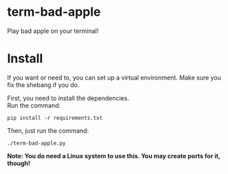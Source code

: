 # term-bad-apple
Play bad apple on your terminal!

# Install
If you want or need to, you can set up a virtual environment.
Make sure you fix the shebang if you do.

First, you need to install the dependencies.<br>Run the command:
```shell
pip install -r requirements.txt
```

Then, just run the command:
```shell
./term-bad-apple.py
```

**Note: You do need a Linux system to use this. You may create ports for it, though!**
